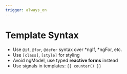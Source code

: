 ```yaml
---
trigger: always_on
---
```


# Template Syntax

- Use `@if`, `@for`, `@defer` syntax over *ngIf, *ngFor, etc.
- Use `[class]`, `[style]` for styling
- Avoid ngModel, use typed **reactive forms** instead
- Use signals in templates: `{{ counter() }}`